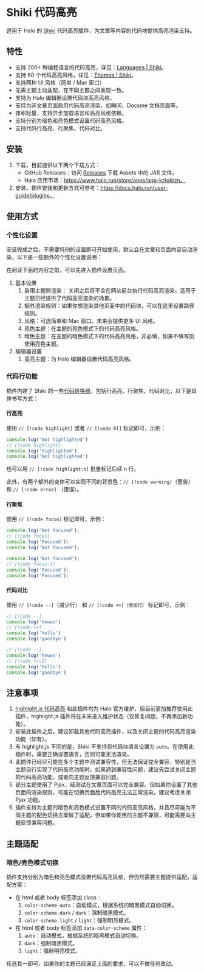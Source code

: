 # Shiki 代码高亮

适用于 Halo 的 [Shiki](https://shiki.style/) 代码高亮插件，为文章等内容的代码块提供高亮渲染支持。

## 特性

- 支持 200+ 种编程语言的代码高亮，详见：[Languages | Shiki](https://shiki.style/languages)。
- 支持 60 个代码高亮风格，详见：[Themes | Shiki](https://shiki.style/themes)。
- 支持两种 UI 风格（简单 / Mac 窗口）
- 无需主题主动适配，在不同主题之间表现一致。
- 支持为 Halo 编辑器设置代码块高亮风格。
- 支持为非文章页面启用代码高亮渲染，如瞬间、Docsme 文档页面等。
- 体积轻量，支持异步加载语言和高亮风格依赖。
- 支持分别为暗色和亮色模式设置代码高亮风格。
- 支持代码行高亮、行聚焦、代码对比。

## 安装

1. 下载，目前提供以下两个下载方式：
    - GitHub Releases：访问 [Releases](https://github.com/halo-sigs/plugin-shiki/releases) 下载 Assets 中的 JAR 文件。
    - Halo 应用市场：https://www.halo.run/store/apps/app-kzloktzn。
2. 安装，插件安装和更新方式可参考：https://docs.halo.run/user-guide/plugins。

## 使用方式

### 个性化设置

安装完成之后，不需要特别的设置即可开始使用，默认会在文章和页面内容自动渲染，以下是一些额外的个性化设置说明：

在阅读下面的内容之前，可以先进入插件设置页面。

1. 基本设置
   1. 启用主题侧渲染： 关闭之后将不会在网站前台执行代码高亮渲染，适用于主题已经提供了代码高亮渲染的场景。
   2. 额外渲染规则：如果你想渲染其他页面中的代码块，可以在这里设置路径规则。
   3. 风格：可选简单和 Mac 窗口，未来会提供更多 UI 风格。
   4. 亮色主题：在主题的亮色模式下的代码高亮风格。
   5. 暗色主题：在主题的暗色模式下的代码高亮风格，非必填，如果不填写则使用亮色主题。
2. 编辑器设置
   1. 高亮主题：为 Halo 编辑器设置代码高亮风格。

### 代码行功能

插件内建了 Shiki 的一些[代码转换器](https://shiki.style/packages/transformers)，包括行高亮、行聚焦、代码对比，以下是具体书写方式：

#### 行高亮

使用 `// [!code highlight]` 或者 `// [!code hl]` 标记即可，示例：

```ts
console.log('Not highlighted')
// [!code highlight]
console.log('Highlighted')
console.log('Not highlighted')
```

也可以用 `// [!code highlight:n]` 批量标记后续 n 行。

此外，有两个额外的变体可以实现不同的背景色：`// [!code warning]`（警告） 和 `// [!code error]` （错误）。

#### 行聚焦

使用 `// [!code focus]` 标记即可，示例：

```ts
console.log('Not focused');
// [!code focus]
console.log('Focused');
console.log('Not focused');
```

```ts
console.log('Not focused');
// [!code focus:2]
console.log('Focused');
console.log('Focused');
```

#### 代码对比

使用 `// [!code --]`（减少行） 和 `// [!code ++]（增加行）` 标记即可，示例：

```ts
// [!code --]
console.log('hewwo')
// [!code ++]
console.log('hello')
console.log('goodbye')
```

```ts
// [!code --]
console.log('hewwo')
// [!code ++:2]
console.log('hello')
console.log('goodbye')
```

## 注意事项

1. [highlight.js 代码高亮](https://github.com/halo-sigs/plugin-highlightjs) 和此插件均为 Halo 官方维护，但目前更加推荐使用此插件，highlight.js 插件将在未来进入维护状态（仅修复问题，不再添加新功能）。
2. 安装此插件之后，建议卸载其他代码高亮插件，以及关闭主题的代码高亮渲染功能（如有）。
3. 与 highlight.js 不同的是，Shiki 不支持将代码块语言设置为 `auto`。在使用此插件时，需要正确设置语言，否则可能无法渲染。
4. 此插件已经尽可能在多个主题中测试兼容性，但无法保证完全兼容，特别是当主题自行实现了代码高亮功能时。如果遇到兼容性问题，建议先尝试关闭主题的代码高亮功能，或者向主题反馈兼容问题。
5. 部分主题使用了 Pjax，经测试在文章页面可以完全兼容。但如果你设置了其他页面的渲染规则，可能在切换页面后代码高亮无法正常渲染，建议考虑关闭 Pjax 功能。
6. 插件支持为主题的暗色和亮色模式设置不同的代码高亮风格，并且尽可能为不同主题的配色切换方案做了适配，但如果你使用的主题不兼容，可能需要向主题反馈兼容问题。

## 主题适配

### 暗色/亮色模式切换

插件支持分别为暗色和亮色模式设置代码高亮风格，但仍然需要主题提供适配，适配方案：

- 在 html 或者 body 标签添加 class：
   1. `color-scheme-auto`：自动模式，根据系统的暗黑模式自动切换。
   2. `color-scheme-dark` / `dark`：强制暗黑模式。
   3. `color-scheme-light` / `light`：强制明亮模式。
- 在 html 或者 body 标签添加 `data-color-scheme` 属性：
   1. `auto`：自动模式，根据系统的暗黑模式自动切换。
   2. `dark`：强制暗黑模式。
   3. `light`：强制明亮模式。

任选其一即可，如果你的主题已经满足上面的要求，可以不做任何改动。